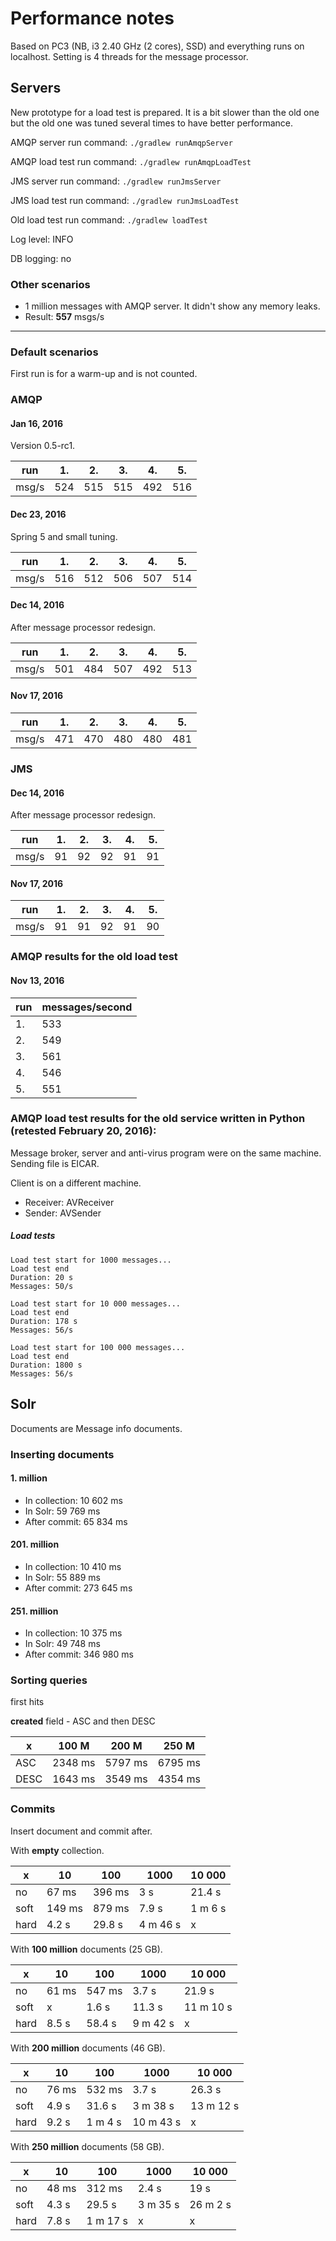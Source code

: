 # Performance notes

Based on PC3 (NB, i3 2.40 GHz (2 cores), SSD) and everything runs on localhost. Setting is
4 threads for the message processor.

## Servers

New prototype for a load test is prepared. It is a bit slower than the old
one but the old one was tuned several times to have better performance. 

AMQP server run command: `./gradlew runAmqpServer`

AMQP load test run command: `./gradlew runAmqpLoadTest`

JMS server run command: `./gradlew runJmsServer`

JMS load test run command: `./gradlew runJmsLoadTest`

Old load test run command: `./gradlew loadTest`

Log level: INFO

DB logging: no

### Other scenarios
 * 1 million messages with AMQP server. It didn't show any memory leaks.
 * Result: **557** msgs/s
 
---

### Default scenarios

First run is for a warm-up and is not counted.

### AMQP

#### Jan 16, 2016
Version 0.5-rc1.

run | 1. | 2. | 3. | 4. | 5.
---|---|---|---|---|---
msg/s | 524 | 515 | 515 | 492 | 516

#### Dec 23, 2016
Spring 5 and small tuning.

run | 1. | 2. | 3. | 4. | 5.
---|---|---|---|---|---
msg/s | 516 | 512 | 506 | 507 | 514

#### Dec 14, 2016
After message processor redesign.

run | 1. | 2. | 3. | 4. | 5.
---|---|---|---|---|---
msg/s | 501 | 484 | 507 | 492 | 513

#### Nov 17, 2016
run | 1. | 2. | 3. | 4. | 5.
---|---|---|---|---|---
msg/s | 471 | 470 | 480 | 480 | 481

### JMS

#### Dec 14, 2016
After message processor redesign.

run | 1. | 2. | 3. | 4. | 5.
---|---|---|---|---|---
msg/s | 91 | 92 | 92 | 91 | 91

#### Nov 17, 2016
run | 1. | 2. | 3. | 4. | 5.
---|---|---|---|---|---
msg/s | 91 | 91 | 92 | 91 | 90

### AMQP results for the old load test

#### Nov 13, 2016
run | messages/second
--- | ---
1. | 533
2. | 549
3. | 561
4. | 546
5. | 551

### AMQP load test results for the old service written in Python (retested February 20, 2016):

Message broker, server and anti-virus program were on the same machine. Sending file is EICAR.

Client is on a different machine.

* Receiver: AVReceiver
* Sender: AVSender

##### Load tests
```
Load test start for 1000 messages...
Load test end
Duration: 20 s
Messages: 50/s
```
```
Load test start for 10 000 messages...
Load test end
Duration: 178 s
Messages: 56/s
```
```
Load test start for 100 000 messages...
Load test end
Duration: 1800 s
Messages: 56/s
```

## Solr

Documents are Message info documents.

### Inserting documents

#### 1. million
 * In collection: 10 602 ms
 * In Solr: 59 769 ms
 * After commit: 65 834 ms

#### 201. million
 * In collection: 10 410 ms
 * In Solr: 55 889 ms
 * After commit: 273 645 ms
 
#### 251. million
 * In collection: 10 375 ms
 * In Solr: 49 748 ms
 * After commit: 346 980 ms

### Sorting queries

first hits

**created** field - ASC and then DESC

 x | 100 M | 200 M | 250 M
 --- | --- | --- | ---
 ASC | 2348 ms | 5797 ms | 6795 ms
 DESC | 1643 ms | 3549 ms | 4354 ms

### Commits

Insert document and commit after.

With **empty** collection.

 x  | 10 | 100 | 1000 | 10 000 
--- | --- | --- | --- | ---
no  | 67 ms | 396 ms | 3 s | 21.4 s 
soft| 149 ms | 879 ms | 7.9 s | 1 m 6 s 
hard| 4.2 s | 29.8 s | 4 m 46 s | x 

With **100 million** documents (25 GB).

 x  | 10 | 100 | 1000 | 10 000 
--- | --- | --- | --- | ---
no  | 61 ms | 547 ms | 3.7 s | 21.9 s 
soft| x | 1.6 s | 11.3 s | 11 m 10 s 
hard| 8.5 s | 58.4 s | 9 m 42 s | x 

With **200 million** documents (46 GB).

 x  | 10 | 100 | 1000 | 10 000 
--- | --- | --- | --- | ---
no  | 76 ms | 532 ms | 3.7 s | 26.3 s 
soft| 4.9 s | 31.6 s | 3 m 38 s | 13 m 12 s 
hard| 9.2 s | 1 m 4 s | 10 m 43 s | x

With **250 million** documents (58 GB).

 x  | 10 | 100 | 1000 | 10 000 
--- | --- | --- | --- | ---
no  | 48 ms | 312 ms | 2.4 s | 19 s 
soft| 4.3 s | 29.5 s | 3 m 35 s | 26 m 2 s 
hard| 7.8 s | 1 m 17 s | x | x 
